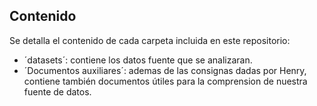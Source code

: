 ## Contenido

Se detalla el contenido de cada carpeta incluida en este repositorio:
- ´datasets´: contiene los datos fuente que se analizaran.
- ´Documentos auxiliares´: ademas de las consignas dadas por Henry, contiene también documentos útiles para la comprension de nuestra fuente de datos.

